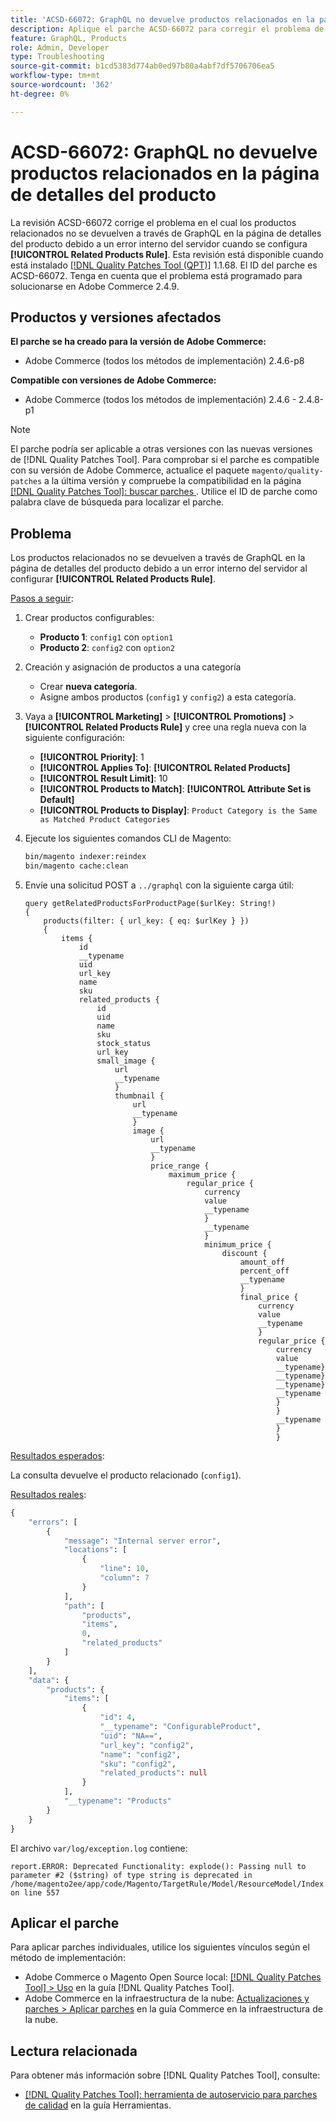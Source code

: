 ```yaml
---
title: 'ACSD-66072: GraphQL no devuelve productos relacionados en la página de detalles del producto'
description: Aplique el parche ACSD-66072 para corregir el problema de Adobe Commerce en el que los productos relacionados no se devuelven a través de GraphQL en la página de detalles del producto debido a un error interno del servidor cuando se configuran reglas del producto relacionadas.
feature: GraphQL, Products
role: Admin, Developer
type: Troubleshooting
source-git-commit: b1cd5383d774ab0ed97b80a4abf7df5706706ea5
workflow-type: tm+mt
source-wordcount: '362'
ht-degree: 0%

---
```



# ACSD-66072: GraphQL no devuelve productos relacionados en la página de detalles del producto

La revisión ACSD-66072 corrige el problema en el cual los productos relacionados no se devuelven a través de GraphQL en la página de detalles del producto debido a un error interno del servidor cuando se configura **[!UICONTROL Related Products Rule]**. Esta revisión está disponible cuando está instalado [[!DNL Quality Patches Tool (QPT)]](/help/tools/quality-patches-tool/quality-patches-tool-to-self-serve-quality-patches.md) 1.1.68. El ID del parche es ACSD-66072. Tenga en cuenta que el problema está programado para solucionarse en Adobe Commerce 2.4.9.

## Productos y versiones afectados

**El parche se ha creado para la versión de Adobe Commerce:**

* Adobe Commerce (todos los métodos de implementación) 2.4.6-p8

**Compatible con versiones de Adobe Commerce:**

* Adobe Commerce (todos los métodos de implementación) 2.4.6 - 2.4.8-p1

>[!NOTE]
>
>El parche podría ser aplicable a otras versiones con las nuevas versiones de [!DNL Quality Patches Tool]. Para comprobar si el parche es compatible con su versión de Adobe Commerce, actualice el paquete `magento/quality-patches` a la última versión y compruebe la compatibilidad en la página [[!DNL Quality Patches Tool]: buscar parches ](https://experienceleague.adobe.com/tools/commerce-quality-patches/index.html). Utilice el ID de parche como palabra clave de búsqueda para localizar el parche.

## Problema

Los productos relacionados no se devuelven a través de GraphQL en la página de detalles del producto debido a un error interno del servidor al configurar **[!UICONTROL Related Products Rule]**.

<u>Pasos a seguir</u>:

1. Crear productos configurables:
   * **Producto 1**: `config1` con `option1`
   * **Producto 2**: `config2` con `option2`

1. Creación y asignación de productos a una categoría
   * Crear **nueva categoría**.
   * Asigne ambos productos (`config1` y `config2`) a esta categoría.

1. Vaya a **[!UICONTROL Marketing]** > **[!UICONTROL Promotions]** > **[!UICONTROL Related Products Rule]** y cree una regla nueva con la siguiente configuración:

   * **[!UICONTROL Priority]**: 1
   * **[!UICONTROL Applies To]**: **[!UICONTROL Related Products]**
   * **[!UICONTROL Result Limit]**: 10
   * **[!UICONTROL Products to Match]**: **[!UICONTROL Attribute Set is Default]**
   * **[!UICONTROL Products to Display]**: `Product Category is the Same as Matched Product Categories`

1. Ejecute los siguientes comandos CLI de Magento:

   ```bash
   bin/magento indexer:reindex
   bin/magento cache:clean
   ```

1. Envíe una solicitud POST a `../graphql` con la siguiente carga útil:

   ```
   query getRelatedProductsForProductPage($urlKey: String!) 
   {
       products(filter: { url_key: { eq: $urlKey } }) 
       {
           items {
               id
               __typename
               uid
               url_key
               name
               sku
               related_products {
                   id
                   uid
                   name
                   sku
                   stock_status
                   url_key
                   small_image {
                       url
                       __typename
                       }
                       thumbnail {
                           url
                           __typename
                           }
                           image {
                               url
                               __typename
                               }
                               price_range {
                                   maximum_price {
                                       regular_price {
                                           currency
                                           value
                                           __typename
                                           }
                                           __typename
                                           }
                                           minimum_price {
                                               discount {
                                                   amount_off
                                                   percent_off
                                                   __typename
                                                   }
                                                   final_price {
                                                       currency
                                                       value
                                                       __typename
                                                       }
                                                       regular_price {
                                                           currency
                                                           value
                                                           __typename}
                                                           __typename}
                                                           __typename}
                                                           __typename
                                                           }
                                                           }
                                                           __typename
                                                           }
                                                           }
   ```

<u>Resultados esperados</u>:

La consulta devuelve el producto relacionado (`config1`).

<u>Resultados reales</u>:

```graphql
{
    "errors": [
        {
            "message": "Internal server error",
            "locations": [
                {
                    "line": 10,
                    "column": 7
                }
            ],
            "path": [
                "products",
                "items",
                0,
                "related_products"
            ]
        }
    ],
    "data": {
        "products": {
            "items": [
                {
                    "id": 4,
                    "__typename": "ConfigurableProduct",
                    "uid": "NA==",
                    "url_key": "config2",
                    "name": "config2",
                    "sku": "config2",
                    "related_products": null
                }
            ],
            "__typename": "Products"
        }
    }
}
```

El archivo `var/log/exception.log` contiene:

```
report.ERROR: Deprecated Functionality: explode(): Passing null to parameter #2 ($string) of type string is deprecated in /home/magento2ee/app/code/Magento/TargetRule/Model/ResourceModel/Index.php on line 557
```

## Aplicar el parche

Para aplicar parches individuales, utilice los siguientes vínculos según el método de implementación:

* Adobe Commerce o Magento Open Source local: [[!DNL Quality Patches Tool] > Uso](/help/tools/quality-patches-tool/usage.md) en la guía [!DNL Quality Patches Tool].
* Adobe Commerce en la infraestructura de la nube: [Actualizaciones y parches > Aplicar parches](https://experienceleague.adobe.com/docs/commerce-cloud-service/user-guide/develop/upgrade/apply-patches.html) en la guía Commerce en la infraestructura de la nube.

## Lectura relacionada

Para obtener más información sobre [!DNL Quality Patches Tool], consulte:

* [[!DNL Quality Patches Tool]: herramienta de autoservicio para parches de calidad](/help/tools/quality-patches-tool/quality-patches-tool-to-self-serve-quality-patches.md) en la guía Herramientas.
